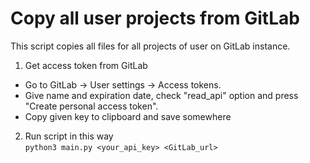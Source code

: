 # Copy all user projects from GitLab
This script copies all files for all projects of user on GitLab instance.
1. Get access token from GitLab  
- Go to GitLab -> User settings -> Access tokens.  
- Give name and expiration date, check "read_api" option and press "Create personal access token".
- Copy given key to clipboard and save somewhere
2. Run script in this way  
```python3 main.py <your_api_key> <GitLab_url>```